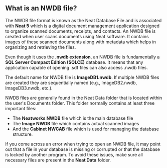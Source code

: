 ## What is an NWDB file?

The NWDB file format is known as the Neat Database File and is associated with **Neat 5** which is a digital document management application designed to organize scanned documents, receipts, and contacts. An NWDB file is created when user scans documents using Neat software. It contains images of these scanned documents along with metadata which helps in organizing and retrieving the files.

Even though it uses the **.nwdb extension**, an NWDB file is fundamentally a **SQL Server Compact Edition (SQLCE)** database. It means that any application capable of opening .sdf files can also access .nwdb files. 

The default name for NWDB file is **ImageDB1.nwdb**. If multiple NWDB files are created they are sequentially named (e.g., ImageDB2.nwdb, ImageDB3.nwdb, etc.).

NWDB files are generally found in the Neat Data folder that is located within the user's Documents folder. This folder normally contains at least three important files: 

- The **Neatworks NWDB** file which is the main database file
- The **Image NWDB** file which contains actual scanned images
- And the **Cabinet NWCAB** file which is used for managing the database structure.

If you come across an error when trying to open an NWDB file, it may point out that a file in your database is missing or corrupted or that the database is locked by another program. To avoid these issues, make sure all necessary files are present in the **Neat Data** folder.


